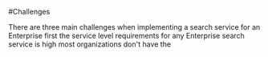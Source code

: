 #Challenges

There are three main challenges when implementing a search service for an Enterprise first the service level requirements for any Enterprise search service is high most organizations don't have the
